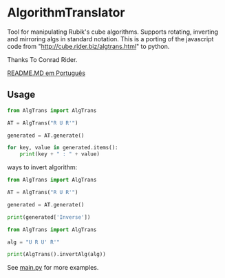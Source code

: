 # AlgorithmTranslator

Tool for manipulating Rubik's cube algorithms. Supports rotating, inverting and mirroring algs in standard notation.
This is a porting of the javascript code from "http://cube.rider.biz/algtrans.html" to python.

Thanks To Conrad Rider.

[README.MD em Português](README_PT.md)

## Usage

```python
from AlgTrans import AlgTrans

AT = AlgTrans("R U R'")

generated = AT.generate()

for key, value in generated.items():
    print(key + " : " + value)
```

ways to invert algorithm:

```python
from AlgTrans import AlgTrans

AT = AlgTrans("R U R'")

generated = AT.generate()

print(generated['Inverse'])
```

```python
from AlgTrans import AlgTrans

alg = "U R U' R'"

print(AlgTrans().invertAlg(alg))
```

See [main.py](main.py) for more examples.
